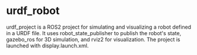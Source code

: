 # urdf_robot
urdf_project is a ROS2 project for simulating and visualizing a robot defined in a URDF file. It uses robot_state_publisher to publish the robot's state, gazebo_ros for 3D simulation, and rviz2 for visualization. The project is launched with display.launch.xml.

